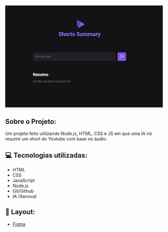 ![preview](screenshot/preview.png)

## Sobre o Projeto:

Um projeto feito utilizando Node.js, HTML, CSS e JS em que uma IA irá resumir um short do Youtube com base no áudio. 

## 💻 Tecnologias utilizadas:

- HTML
- CSS
- JavaScript
- Node.js
- Git/Github
- IA (Xenova)

## 🎨 Layout:

- [Figma](https://www.figma.com/file/0MVPh2FgPZNwP3pOoXeYoS/Shorts-Summary-%E2%80%A2-Trilha-Foundations-(Community)?type=design&node-id=0-1&mode=design&t=M94Hpw0JtcxvKPZK-0)